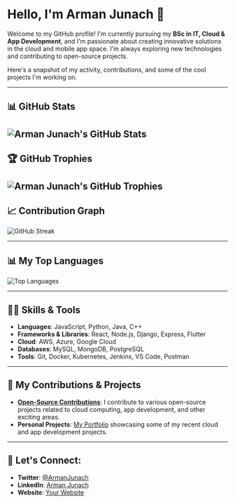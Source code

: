 # Hello, I'm Arman Junach 👋

Welcome to my GitHub profile! I'm currently pursuing my **BSc in IT, Cloud & App Development**, and I'm passionate about creating innovative solutions in the cloud and mobile app space. I'm always exploring new technologies and contributing to open-source projects.

Here's a snapshot of my activity, contributions, and some of the cool projects I'm working on.

---

## 📊 GitHub Stats

![Arman Junach's GitHub Stats](https://github-readme-stats.vercel.app/api?username=armanjunach12&show_icons=true&hide_title=true&count_private=true&hide=prs&theme=radical)
---

## 🏆 GitHub Trophies

![Arman Junach's GitHub Trophies](https://github-profile-trophy.vercel.app/?username=armanjunach12&theme=radical)
---

## 📈 Contribution Graph

<img src="https://github-readme-streak-stats.herokuapp.com/?user=armanjunach12&theme=tokyonight" alt="GitHub Streak" />

---

## 📊 My Top Languages

![Top Languages](https://github-readme-stats.vercel.app/api/top-langs/?username=armanjunach12&layout=compact&theme=radical)

---

## 🧑‍💻 Skills & Tools
- **Languages**: JavaScript, Python, Java, C++
- **Frameworks & Libraries**: React, Node.js, Django, Express, Flutter
- **Cloud**: AWS, Azure, Google Cloud
- **Databases**: MySQL, MongoDB, PostgreSQL
- **Tools**: Git, Docker, Kubernetes, Jenkins, VS Code, Postman

---

## 🎯 My Contributions & Projects
- **[Open-Source Contributions](https://github.com/armanjunach12)**: I contribute to various open-source projects related to cloud computing, app development, and other exciting areas.
- **Personal Projects**: [My Portfolio](https://your-portfolio-link) showcasing some of my recent cloud and app development projects.

---

## 💬 Let's Connect:
- **Twitter**: [@ArmanJunach](https://twitter.com/ArmanJunach)
- **LinkedIn**: [Arman Junach](https://linkedin.com/in/armanjunach)
- **Website**: [Your Website](https://your-website-link)
